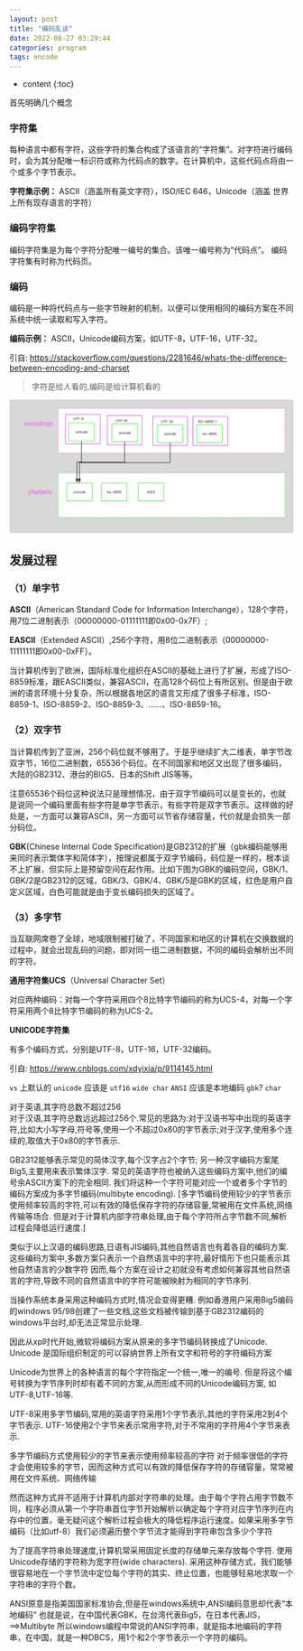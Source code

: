 ```yaml
---
layout: post
title: "编码乱谈"
date: 2022-08-27 03:29:44
categories: program
tags: encode
---
```


* content
{:toc}


首先明确几个概念

### **字符集**
每种语言中都有字符，这些字符的集合构成了该语言的“字符集”。对字符进行编码时，会为其分配唯一标识符或称为代码点的数字。在计算机中，这些代码点将由一个或多个字节表示。

**字符集示例：** ASCII（涵盖所有英文字符），ISO/IEC 646，Unicode（涵盖
世界上所有现存语言的字符）

### **编码字符集**
编码字符集是为每个字符分配唯一编号的集合。该唯一编号称为“代码点”。
编码字符集有时称为代码页。

### **编码**
编码是一种将代码点与一些字节映射的机制，以便可以使用相同的编码方案在不同系统中统一读取和写入字符。

**编码示例：** ASCII，Unicode编码方案，如UTF-8，UTF-16，UTF-32。

引自: https://stackoverflow.com/questions/2281646/whats-the-difference-between-encoding-and-charset

>字符是给人看的,编码是给计算机看的

![](/assets/HLOXV.png)

## 发展过程
### （1）单字节

**ASCII**（American Standard Code for Information Interchange），128个字符，用7位二进制表示（00000000-01111111即0x00-0x7F）;

**EASCII**（Extended ASCII）,256个字符，用8位二进制表示（00000000-11111111即0x00-0xFF）。

当计算机传到了欧洲，国际标准化组织在ASCII的基础上进行了扩展，形成了ISO-8859标准，跟EASCII类似，兼容ASCII，在高128个码位上有所区别。但是由于欧洲的语言环境十分复杂，所以根据各地区的语言又形成了很多子标准，ISO-8859-1、ISO-8859-2、ISO-8859-3、……、ISO-8859-16。
 
### （2）双字节
当计算机传到了亚洲，256个码位就不够用了。于是乎继续扩大二维表，单字节改双字节，16位二进制数，65536个码位。在不同国家和地区又出现了很多编码，大陆的GB2312、港台的BIG5、日本的Shift JIS等等。
 
注意65536个码位这种说法只是理想情况，由于双字节编码可以是变长的，也就是说同一个编码里面有些字符是单字节表示，有些字符是双字节表示。这样做的好处是，一方面可以兼容ASCII，另一方面可以节省存储容量，代价就是会损失一部分码位。
 
**GBK**(Chinese Internal Code Specification)是GB2312的扩展（gbk编码能够用来同时表示繁体字和简体字），按理说都属于双字节编码，码位是一样的，根本谈不上扩展，但实际上是预留空间在起作用。比如下图为GBK的编码空间，GBK/1、GBK/2是GB2312的区域，GBK/3、GBK/4、GBK/5是GBK的区域，红色是用户自定义区域，白色可能就是由于变长编码损失的区域了。


### （3）多字节

当互联网席卷了全球，地域限制被打破了，不同国家和地区的计算机在交换数据的过程中，就会出现乱码的问题，即对同一组二进制数据，不同的编码会解析出不同的字符。

**通用字符集UCS**（Universal Character Set）

对应两种编码：对每一个字符采用四个8比特字节编码的称为UCS-4，对每一个字符采用两个8比特字节编码的称为UCS-2。

**UNICODE字符集**

有多个编码方式，分别是UTF-8，UTF-16，UTF-32编码。

引自: https://www.cnblogs.com/xdyixia/p/9114145.html


``vs`` 上默认的 ``unicode`` 应该是 ``utf16`` ``wide char``
``ANSI`` 应该是本地编码 ``gbk``? ``char``



对于英语,其字符总数不超过256	
对于汉语,其字符总数远远超过256个.常见的思路为:对于汉语书写中出现的英语字符,比如大小写字母,符号等,使用一个不超过0x80的字节表示;对于汉字,使用多个连续的,取值大于0x80的字节表示.

GB2312能够表示常见的简体汉字,每个汉字占2个字节;
另一种汉字编码方案尾Big5,主要用来表示繁体汉字.
常见的英语字符也被纳入这些编码方案中,他们的编号余ASCII方案下的完全相同.
我们将这种一个字符可能对应一个或者多个字节的编码方案成为多字节编码(multibyte encoding).
[多字节编码使用较少的字节表示使用频率较高的字符,可以有效的降低保存字符的存储容量,常被用在文件系统,网络传输等场合.
但是对于计算机内部字符串处理,由于每个字符所占字节数不同,解析过程会降低运行速度.]

类似于以上汉语的编码思路,日语有JIS编码,其他自然语言也有着各自的编码方案.这些编码方案中,多数方案只表示一个自然语言中的字符,最好情形下也只能表示其他自然语言的少数字符
因而,每个方案在设计之初就没有考虑如何兼容其他自然语言的字符,导致不同的自然语言中的字符可能被映射为相同的字节序列.

当操作系统本身采用这种编码方式时,情况会变得更糟.
例如香港用户采用Big5编码的windows 95/98创建了一些文档,这些文档被传输到基于GB2312编码的windows平台时,却无法正常显示处理.


因此从xp时代开始,微软将编码方案从原来的多字节编码转换成了Unicode.
Unicode 是国际组织制定的可以容纳世界上所有文字和符号的字符编码方案

Unicode为世界上的各种语言的每个字符指定一个统一,唯一的编号.
但是将这个编号转换为字节序列时却有着不同的方案,从而形成不同的Unicode编码方案,
如UTF-8,UTF-16等.

UTF-8采用多字节编码,常用的英语字符采用1个字节表示,其他的字符采用2到4个字节表示.
UTF-16使用2个字节来表示常用字符,对于不常用的字符用4个字节来表示.

多字节编码方式使用较少的字节来表示使用频率较高的字符
对于频率很低的字符才会使用较多的字节，因而这种方式可以有效的降低保存字符的存储容量，常常被用在文件系统、网络传输

然而这种方式并不适用于计算机内部对字符串的处理。由于每个字符占用字节数不同，程序必须从第一个字符串首位字节开始解析以确定每个字符对应字节序列在内存中的位置，毫无疑问这个解析过程会极大的降低程序运行速度。如果采用多字节编码（比如utf-8）我们必须遍历整个字节流才能得到字符串包含多少个字符


为了提高字符串处理速度,计算机常采用固定长度的存储单元来存放每个字符.
使用Unicode存储的字符称为宽字符(wide characters).
采用这种存储方式，我们能够很容易地在一个字节流中定位每个字符的其实、终止位置，也能够轻易地求取一个字符串的字符个数。

ANSI原意是指美国国家标准协会,但是在windows系统中,ANSI编码意思却代表“本地编码”
也就是说，在中国代表GBK，在台湾代表Big5，在日本代表JIS，==>Multibyte
所以windows编程中常说的ANSI字符串，就是指本地编码的字符串，在中国，就是一种DBCS，用1个和2个字节表示一个字符的编码。